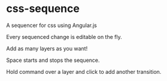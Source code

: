 css-sequence
============

A sequencer for css using Angular.js

Every sequenced change is editable on the fly.

Add as many layers as you want!

Space starts and stops the sequence.

Hold command over a layer and click to add another transition.
